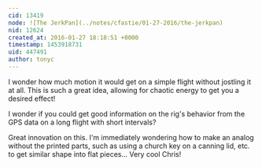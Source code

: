 ```yaml
---
cid: 13419
node: ![The JerkPan](../notes/cfastie/01-27-2016/the-jerkpan)
nid: 12624
created_at: 2016-01-27 18:18:51 +0000
timestamp: 1453918731
uid: 447491
author: tonyc
---
```


I wonder how much motion it would get on a simple flight without jostling it at all. This is such a great idea, allowing for chaotic energy to get you a desired effect!

I wonder if you could get good information on the rig's behavior from the GPS data on a long flight with short intervals?

Great innovation on this. I'm immediately wondering how to make an analog without the printed parts, such as using a church key on a canning lid, etc. to get similar shape into flat pieces...
Very cool Chris!